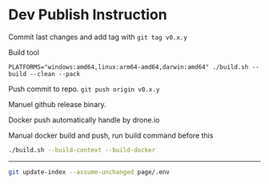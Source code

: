 # Dev Publish Instruction

Commit last changes and add tag with `git tag v0.x.y`

Build tool

```shell
PLATFORMS="windows:amd64,linux:arm64-amd64,darwin:amd64" ./build.sh --build --clean --pack
```

Push commit to repo. `git push origin v0.x.y`

Manuel github release binary.

Docker push automatically handle by drone.io

Manual docker build and push, run build command before this

```sh
./build.sh --build-context --build-docker
```

---

```sh
git update-index --assume-unchanged page/.env
```
